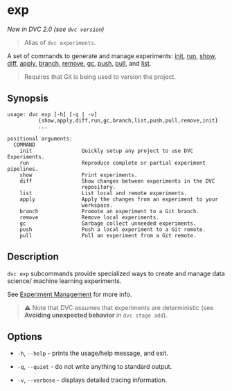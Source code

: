 # exp

_New in DVC 2.0 (see `dvc version`)_

> Alias of `dvc experiments`.

A set of commands to generate and manage <abbr>experiments</abbr>:
[init](/doc/command-reference/exp/init), [run](/doc/command-reference/exp/run),
[show](/doc/command-reference/exp/show),
[diff](/doc/command-reference/exp/diff),
[apply](/doc/command-reference/exp/apply),
[branch](/doc/command-reference/exp/branch),
[remove](/doc/command-reference/exp/remove),
[gc](/doc/command-reference/exp/gc), [push](/doc/command-reference/exp/list),
[pull](/doc/command-reference/exp/pull), and
[list](/doc/command-reference/exp/list).

> Requires that Git is being used to version the project.

## Synopsis

```usage
usage: dvc exp [-h] [-q | -v]
          {show,apply,diff,run,gc,branch,list,push,pull,remove,init}
          ...

positional arguments:
  COMMAND
    init                Quickly setup any project to use DVC Experiments.
    run                 Reproduce complete or partial experiment pipelines.
    show                Print experiments.
    diff                Show changes between experiments in the DVC
                        repository.
    list                List local and remote experiments.
    apply               Apply the changes from an experiment to your
                        workspace.
    branch              Promote an experiment to a Git branch.
    remove              Remove local experiments.
    gc                  Garbage collect unneeded experiments.
    push                Push a local experiment to a Git remote.
    pull                Pull an experiment from a Git remote.
```

## Description

`dvc exp` subcommands provide specialized ways to create and manage data
science/ machine learning experiments.

<admon icon="book">

See [Experiment Management](/doc/user-guide/experiment-management) for more
info.

</admon>

<admon type="warn">

> ⚠️ Note that DVC assumes that experiments are deterministic (see **Avoiding
> unexpected behavior** in `dvc stage add`).

</admon>

## Options

- `-h`, `--help` - prints the usage/help message, and exit.

- `-q`, `--quiet` - do not write anything to standard output.

- `-v`, `--verbose` - displays detailed tracing information.
